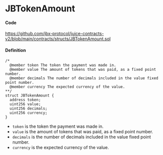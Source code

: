 # JBTokenAmount

#### Code

https://github.com/jbx-protocol/juice-contracts-v2/blob/main/contracts/structs/JBTokenAmount.sol

#### Definition

```
/*
  @member token The token the payment was made in.
  @member value The amount of tokens that was paid, as a fixed point number.
  @member decimals The number of decimals included in the value fixed point number.
  @member currency The expected currency of the value.
**/
struct JBTokenAmount {
  address token;
  uint256 value;
  uint256 decimals;
  uint256 currency;
}
```

- `token` is the token the payment was made in.
- `value` is the amount of tokens that was paid, as a fixed point number.
- `decimals` is the number of decimals included in the value fixed point number.
- `currency` is the expected currency of the value.
